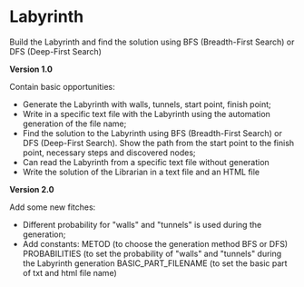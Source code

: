 # Labyrinth
Build the Labyrinth and find the solution using BFS (Breadth-First Search) or DFS (Deep-First Search)

**Version 1.0** 

Contain basic opportunities:

  - Generate the Labyrinth with walls, tunnels, start point, finish point;
  - Write in a specific text file with the Labyrinth using the automation generation of the file name;
  - Find the solution to the Labyrinth using BFS (Breadth-First Search) or DFS (Deep-First Search). Show the path from the start point to the finish point, necessary steps and discovered nodes;
  - Can read the Labyrinth from a specific text file without generation
  - Write the solution of the Librarian in a text file and an HTML file

**Version 2.0**

Add some new fitches:

- Different probability for  "walls" and "tunnels" is used  during the generation;
- Add constants: 
    METOD (to choose the generation method BFS or DFS)
    PROBABILITIES (to set the probability of "walls" and "tunnels" during the Labyrinth generation
    BASIC_PART_FILENAME (to set the basic part of txt and html file name)
  
